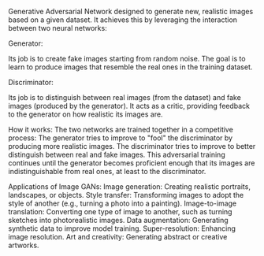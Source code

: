 Generative Adversarial Network designed to generate new, realistic images based on a given dataset. It achieves this by leveraging the interaction between two neural networks:

Generator:

Its job is to create fake images starting from random noise.
The goal is to learn to produce images that resemble the real ones in the training dataset.

Discriminator:

Its job is to distinguish between real images (from the dataset) and fake images (produced by the generator).
It acts as a critic, providing feedback to the generator on how realistic its images are.

How it works:
The two networks are trained together in a competitive process:
The generator tries to improve to "fool" the discriminator by producing more realistic images.
The discriminator tries to improve to better distinguish between real and fake images.
This adversarial training continues until the generator becomes proficient enough that its images are indistinguishable from real ones, at least to the discriminator.

Applications of Image GANs:
Image generation: Creating realistic portraits, landscapes, or objects.
Style transfer: Transforming images to adopt the style of another (e.g., turning a photo into a painting).
Image-to-image translation: Converting one type of image to another, such as turning sketches into photorealistic images.
Data augmentation: Generating synthetic data to improve model training.
Super-resolution: Enhancing image resolution.
Art and creativity: Generating abstract or creative artworks.
